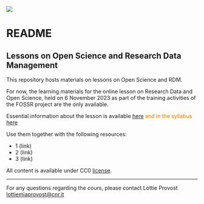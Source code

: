 ![](./resources/attachments/header.png)

# README

## Lessons on **Open Science and Research Data Management** 

This repository hosts materials on lessons on Open Science and RDM.

For now, the learning materials for the online lesson on Research Data and Open Science, held on 6 November 2023 as part of the training activities of the FOSSR project are the only available. 

Essential information about the lesson is available [here](https://lessons-open-science.github.io/template-lottie/latest/) <font color="#de7802">and in the syllabus</font> [here](obsidian://open?vault=template-lottie&file=syllabus) 

Use them together with the following resources: 
- 1 (link)
- 2 (link)
- 3 (link)

All content is available under CC0 [license](./LICENSE).

----

For any questions regarding the cours, please contact Lottie Provost lottiemiaprovost@cnr.it
